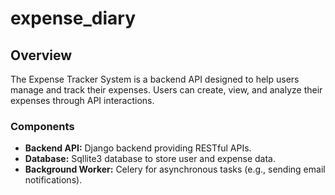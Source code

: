 # expense_diary

## Overview

The Expense Tracker System is a backend API designed to help users manage and track their expenses. Users can create, view, and analyze their expenses through API interactions.

### Components

- **Backend API:** Django backend providing RESTful APIs.
- **Database:** Sqllite3 database to store user and expense data.
- **Background Worker:** Celery for asynchronous tasks (e.g., sending email notifications).

